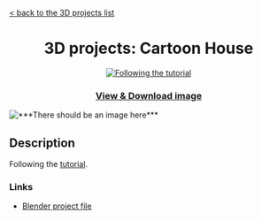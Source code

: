 [< back to the 3D projects list](../ "3D projects list")

<h1 align="center">3D projects: Cartoon House</h1>

<p align="center">
	<a href="https://www.youtube.com/watch?v=5tJWH58bIpI" title="Following the tutorial" target="_blank"><img src="https://img.shields.io/static/v1?label=Following%20the%20&message=tutorial&color=orange" alt="Following the tutorial"></a>
</p>

<h3><p align="center"><a href="Cartoon House.png" title="View & Download image" target="_blank">View & Download image</a></p></h3>

<img src="Cartoon House.png" alt="***There should be an image here***" title="Cartoon House">

## Description

Following the [tutorial](https://www.youtube.com/watch?v=5tJWH58bIpI).

### Links

- [Blender project file](Cartoon%20House.blend "Download Blender project file")
